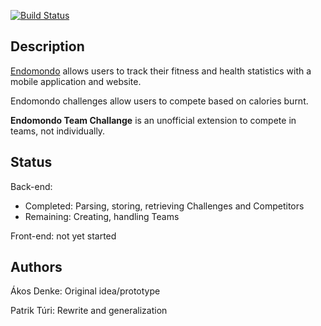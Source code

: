 [![Build Status](https://dev.azure.com/patrikturi/endomondo-team-challenge/_apis/build/status/patrikturi.endomondo-team-challenge?branchName=master)](https://dev.azure.com/patrikturi/endomondo-team-challenge/_build/latest?definitionId=3&branchName=master)

## Description

[Endomondo](http://endomondo.com) allows users to track their fitness and health statistics with a mobile application and website.

Endomondo challenges allow users to compete based on calories burnt.

**Endomondo Team Challange** is an unofficial extension to compete in teams, not individually.

## Status

Back-end:
* Completed: Parsing, storing, retrieving Challenges and Competitors
* Remaining: Creating, handling Teams

Front-end: not yet started

## Authors

Ákos Denke: Original idea/prototype

Patrik Túri: Rewrite and generalization
